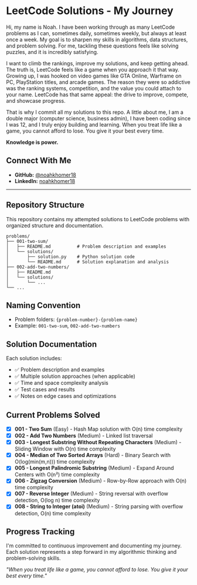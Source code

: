 # LeetCode Solutions - My Journey

Hi, my name is Noah. I have been working through as many LeetCode problems as I can, sometimes daily, sometimes weekly, but always at least once a week. My goal is to sharpen my skills in algorithms, data structures, and problem solving. For me, tackling these questions feels like solving puzzles, and it is incredibly satisfying.

I want to climb the rankings, improve my solutions, and keep getting ahead. The truth is, LeetCode feels like a game when you approach it that way. Growing up, I was hooked on video games like GTA Online, Warframe on PC, PlayStation titles, and arcade games. The reason they were so addictive was the ranking systems, competition, and the value you could attach to your name. LeetCode has that same appeal: the drive to improve, compete, and showcase progress.

That is why I commit all my solutions to this repo. A little about me, I am a double major (computer science, business admin), I have been coding since I was 12, and I truly enjoy building and learning. When you treat life like a game, you cannot afford to lose. You give it your best every time.

**Knowledge is power.**

## Connect With Me
- **GitHub:** [@noahkhomer18](https://github.com/noahkhomer18)
- **LinkedIn:** [noahkhomer18](https://www.linkedin.com/in/noahkhomer18)

---

## Repository Structure

This repository contains my attempted solutions to LeetCode problems with organized structure and documentation.

```
problems/
├── 001-two-sum/
│   ├── README.md          # Problem description and examples
│   └── solutions/
│       ├── solution.py    # Python solution code
│       └── README.md      # Solution explanation and analysis
├── 002-add-two-numbers/
│   ├── README.md
│   └── solutions/
│       └── ...
└── ...
```

## Naming Convention

- Problem folders: `{problem-number}-{problem-name}`
- Example: `001-two-sum`, `002-add-two-numbers`

## Solution Documentation

Each solution includes:
- ✅ Problem description and examples
- ✅ Multiple solution approaches (when applicable)
- ✅ Time and space complexity analysis
- ✅ Test cases and results
- ✅ Notes on edge cases and optimizations

## Current Problems Solved

- [x] **001 - Two Sum** (Easy) - Hash Map solution with O(n) time complexity
- [x] **002 - Add Two Numbers** (Medium) - Linked list traversal
- [x] **003 - Longest Substring Without Repeating Characters** (Medium) - Sliding Window with O(n) time complexity
- [x] **004 - Median of Two Sorted Arrays** (Hard) - Binary Search with O(log(min(m,n))) time complexity
- [x] **005 - Longest Palindromic Substring** (Medium) - Expand Around Centers with O(n²) time complexity
- [x] **006 - Zigzag Conversion** (Medium) - Row-by-Row approach with O(n) time complexity
- [x] **007 - Reverse Integer** (Medium) - String reversal with overflow detection, O(log n) time complexity
- [x] **008 - String to Integer (atoi)** (Medium) - String parsing with overflow detection, O(n) time complexity

## Progress Tracking

I'm committed to continuous improvement and documenting my journey. Each solution represents a step forward in my algorithmic thinking and problem-solving skills.

*"When you treat life like a game, you cannot afford to lose. You give it your best every time."* 
